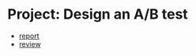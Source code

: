 # Project: Design an A/B test
- [report](./report.pdf)
- [review](https://review.udacity.com/#!/reviews/1316894)
